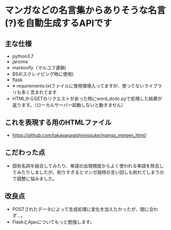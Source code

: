 # マンガなどの名言集からありそうな名言(?)を自動生成するAPIです
## 主な仕様
- python3.7
- janome
- markovify（マルコフ連鎖)
- BS4(スクレイピング時に使用)
- flask
- ※ requirements.txtファイルに使用環境入ってますが、使ってないライブラリも多く含まれてます
- HTMLからGETのリクエストがあった時にword_dcdc.pyで処理した結果が返ります。（ローカルサーバー起動しないと動きません）
## これを表現する用のHTMLファイル
- https://github.com/takayanagishinnosuke/manga_meigen_html/

## こだわった点
- 固有名詞を結合してみたり、単語の出現頻度からよく使われる単語を除去してみたりしましたが、削りすぎるとマンガ独特の言い回しも削れてしまうので調整に悩みました。
## 改良点
- POSTされたデータによって生成処理に変化を加えたかったが、間に合わず…。
- FlaskとAjaxについてもっと勉強します。
